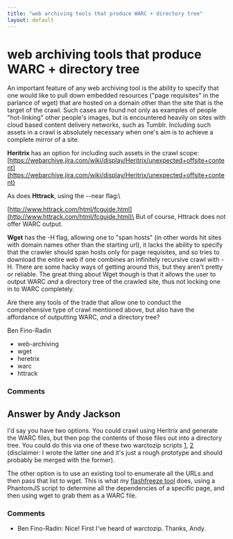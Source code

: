 ```yaml
---
title: "web archiving tools that produce WARC + directory tree"
layout: default
---
```

web archiving tools that produce WARC + directory tree
=====================
An important feature of any web archiving tool is the ability to specify
that one would like to pull down embedded resources ("page requisites"
in the parlance of wget) that are hosted on a domain other than the site
that is the target of the crawl. Such cases are found not only as
examples of people "hot-linking" other people's images, but is
encountered heavily on sites with cloud based content delivery networks,
such as Tumblr. Including such assets in a crawl is absolutely necessary
when one's aim is to achieve a complete mirror of a site.

**Heritrix** has an option for including such assets in the crawl scope:
[https://webarchive.jira.com/wiki/display/Heritrix/unexpected+offsite+content](https://webarchive.jira.com/wiki/display/Heritrix/unexpected+offsite+content)

As does **Httrack**, using the --near flag:\

[http://www.httrack.com/html/fcguide.html](http://www.httrack.com/html/fcguide.html)\
 But of course, Httrack does not offer WARC output.

**Wget** has the -H flag, allowing one to "span hosts" (in other words
hit sites with domain names other than the starting url), it lacks the
ability to specify that the crawler should span hosts only for page
requisites, and so tries to download the entire web if one combines an
infinitely recursive crawl with -H. There are some hacky ways of getting
around this, but they aren't pretty or reliable. The great thing about
Wget though is that it allows the user to output WARC *and* a directory
tree of the crawled site, thus not locking one in to WARC completely.

Are there any tools of the trade that allow one to conduct the
comprehensive type of crawl mentioned above, but also have the
affordance of outputting WARC, *and* a directory tree?

Ben Fino-Radin

<ul class="tags"><li class="tag">web-archiving</li><li class="tag">wget</li><li class="tag">heretrix</li><li class="tag">warc</li><li class="tag">httrack</li></ul>

### Comments ###


Answer by Andy Jackson
----------------
I'd say you have two options. You could crawl using Heritrix and
generate the WARC files, but then pop the contents of those files out
into a directory tree. You could do this via one of these two warctozip
scripts
[1](https://github.com/alard/warctozip/blob/master/warctozip.py),
[2](https://github.com/ukwa/warc/blob/master/warc/warctozip.py)
(disclaimer: I wrote the latter one and it's just a rough prototype and
should probably be merged with the former).

The other option is to use an existing tool to enumerate all the URLs
and then pass that list to wget. This is what my [flashfreeze
tool](https://github.com/ukwa/flashfreeze) does, using a PhantomJS
script to determine all the dependencies of a specific page, and then
using wget to grab them as a WARC file.

### Comments ###
* Ben Fino-Radin: Nice! First I've heard of warctozip. Thanks, Andy.

